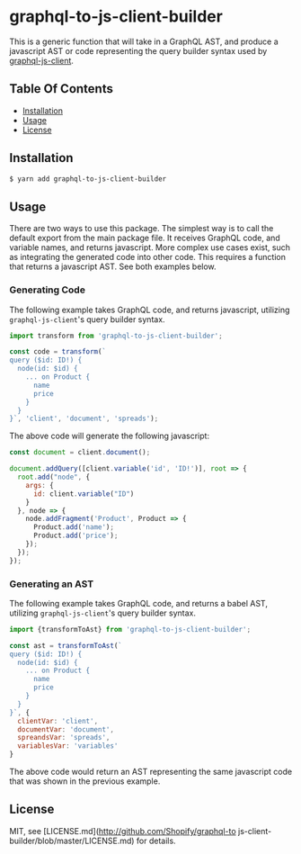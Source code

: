 # graphql-to-js-client-builder

This is a generic function that will take in a GraphQL AST, and produce a javascript AST or code representing the query builder syntax used by [graphql-js-client](https://github.com/Shopify/graphql-js-client).

## Table Of Contents
- [Installation](#installation)
- [Usage](#usage)
- [License](http://github.com/Shopify/graphql-to-js-client-builder/blob/master/LICENSE.md)

## Installation

```bash
$ yarn add graphql-to-js-client-builder
```

## Usage

There are two ways to use this package. The simplest way is to call the default export from the main package file. It receives GraphQL code, and variable names, and returns javascript. More complex use cases exist, such as integrating the generated code into other code. This requires a function that returns a javascript AST. See both examples below.

### Generating Code

The following example takes GraphQL code, and returns javascript, utilizing `graphql-js-client`'s query builder syntax.

```javascript
import transform from 'graphql-to-js-client-builder';

const code = transform(`
query ($id: ID!) {
  node(id: $id) {
    ... on Product {
      name
      price
    }
  }
}`, 'client', 'document', 'spreads');
```

The above code will generate the following javascript:

```javascript
const document = client.document();

document.addQuery([client.variable('id', 'ID!')], root => {
  root.add("node", {
    args: {
      id: client.variable("ID")
    }
  }, node => {
    node.addFragment('Product', Product => {
      Product.add('name');
      Product.add('price');
    });
  });
});
```

### Generating an AST

The following example takes GraphQL code, and returns a babel AST, utilizing `graphql-js-client`'s query builder syntax.

```javascript
import {transformToAst} from 'graphql-to-js-client-builder';

const ast = transformToAst(`
query ($id: ID!) {
  node(id: $id) {
    ... on Product {
      name
      price
    }
  }
}`, {
  clientVar: 'client',
  documentVar: 'document',
  spreandsVar: 'spreads',
  variablesVar: 'variables'
}
```

The above code would return an AST representing the same javascript code that was shown in the previous example.

## License

MIT, see [LICENSE.md](http://github.com/Shopify/graphql-to js-client-builder/blob/master/LICENSE.md) for details.
